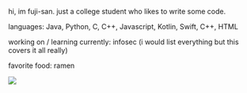 
hi, im fuji-san. just a college student who likes to write some code.

languages: Java, Python, C, C++, Javascript, Kotlin, Swift, C++, HTML

working on / learning currently: infosec (i would list everything but this covers it all really)
 
 favorite food: ramen
 
 ![](https://64.media.tumblr.com/e5483da1676165518723f4b0e249198f/tumblr_p6bc8gFpu91tcvan1o1_500.gifv)
